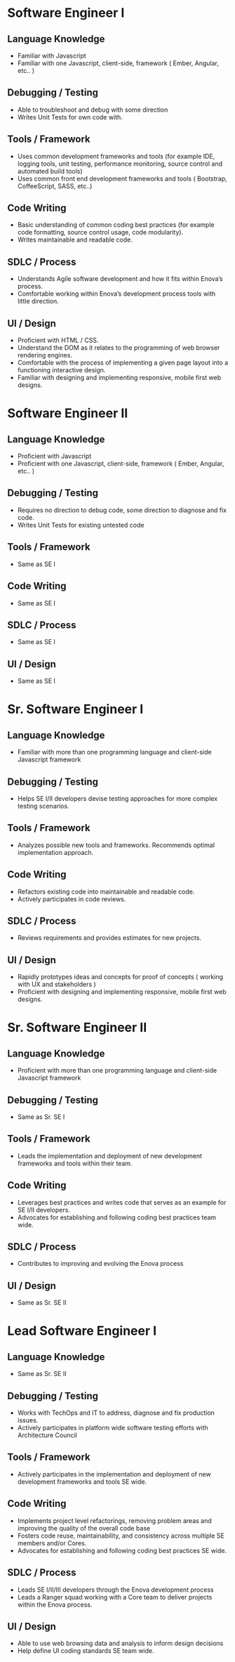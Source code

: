 # Software Engineer I
## Language Knowledge
* Familiar with Javascript
* Familiar with one Javascript, client-side, framework ( Ember, Angular, etc.. )

## Debugging / Testing
* Able to troubleshoot and debug with some direction
* Writes Unit Tests for own code with.

## Tools / Framework
* Uses common development frameworks and tools (for example  IDE, logging tools, unit testing, performance monitoring, source control and automated build tools)
* Uses common front end development frameworks and tools ( Bootstrap, CoffeeScript, SASS, etc..)

## Code Writing
* Basic understanding of common coding best practices (for example code formatting, source control usage, code modularity).
* Writes maintainable and readable code.

## SDLC / Process
* Understands Agile software development and how it fits within Enova’s process.
* Comfortable working within Enova’s development process tools with little direction.

## UI / Design
* Proficient with HTML / CSS.
* Understand the DOM as it relates to the programming of web browser rendering engines.
* Comfortable with the process of implementing a given page layout into a functioning interactive design.
* Familiar with designing and implementing responsive, mobile first web designs.

# Software Engineer II
## Language Knowledge
* Proficient with Javascript
* Proficient with one Javascript, client-side, framework ( Ember, Angular, etc.. )

## Debugging / Testing
* Requires no direction to debug code, some direction to diagnose and fix code.
* Writes Unit Tests for existing untested code

## Tools / Framework
* Same as SE I

## Code Writing
* Same as SE I

## SDLC / Process
* Same as SE I

## UI / Design
* Same as SE I

# Sr. Software Engineer I
## Language Knowledge
* Familiar with more than one  programming language and client-side Javascript framework

## Debugging / Testing
* Helps SE I/II developers devise testing approaches for more complex testing scenarios.

## Tools / Framework
* Analyzes possible new tools and frameworks. Recommends optimal implementation approach.

## Code Writing
* Refactors existing code into maintainable and readable code.
* Actively participates in code reviews.

## SDLC / Process
* Reviews requirements and provides estimates for new projects.

## UI / Design
* Rapidly prototypes ideas and concepts for proof of concepts ( working with UX and stakeholders )
* Proficient with designing and implementing responsive, mobile first web designs.

# Sr. Software Engineer II
## Language Knowledge
* Proficient with more than one programming language and client-side Javascript framework

## Debugging / Testing
* Same as Sr. SE I

## Tools / Framework
* Leads the implementation and deployment of new development frameworks and tools within their team.

## Code Writing
* Leverages best practices and writes code that serves as an example for SE I/II developers.
* Advocates for establishing and following coding best practices team wide.

## SDLC / Process
* Contributes to improving and evolving the Enova process

## UI / Design
* Same as Sr. SE II

# Lead Software Engineer I
## Language Knowledge
* Same as Sr. SE II

## Debugging / Testing
* Works with TechOps and IT to address, diagnose and fix production issues.
* Actively participates in platform wide software testing efforts with Architecture Council

## Tools / Framework
* Actively participates in the implementation and deployment of new development frameworks and tools SE wide.

## Code Writing
* Implements project level refactorings, removing problem areas and improving the quality of the overall code base
* Fosters code reuse, maintainability, and consistency across multiple SE members and/or Cores.
* Advocates for establishing and following coding best practices SE wide.

## SDLC / Process
* Leads SE I/II/III developers through the Enova development process
* Leads a Ranger squad working with a Core team to deliver projects within the Enova process.

## UI / Design
* Able to use web browsing data and analysis to inform design decisions
* Help define UI coding standards SE team wide.
